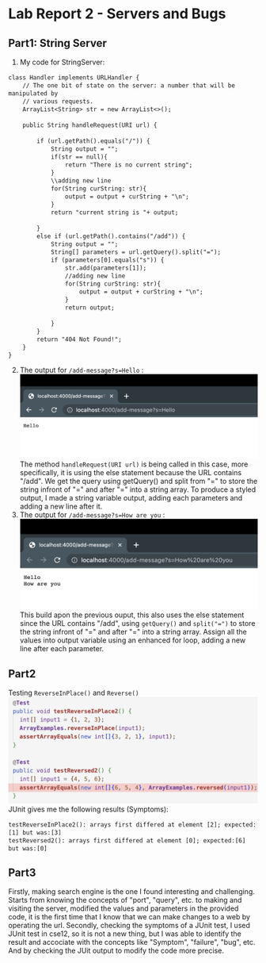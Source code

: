 # Lab Report 2 - Servers and Bugs
## Part1: String Server
1. My code for StringServer:
```
class Handler implements URLHandler {
    // The one bit of state on the server: a number that will be manipulated by
    // various requests.
    ArrayList<String> str = new ArrayList<>();

    public String handleRequest(URI url) {

        if (url.getPath().equals("/")) {
            String output = "";
            if(str == null){
                return "There is no current string";
            }
            \\adding new line
            for(String curString: str){
                output = output + curString + "\n";
            }
            return "current string is "+ output;
            
        } 
        else if (url.getPath().contains("/add")) {
            String output = "";
            String[] parameters = url.getQuery().split("=");
            if (parameters[0].equals("s")) {
                str.add(parameters[1]);
                //adding new line
                for(String curString: str){
                    output = output + curString + "\n";
                }
                return output;
            
            } 
        }
        return "404 Not Found!";
    }
}
```
2. The output for `/add-message?s=Hello` :
![image](StringServerHello.png)
The method `handleRequest(URI url)` is being called in this case, more specifically, it is using the else statement because the URL contains "/add". We get the query using getQuery() and split from "=" to store the string infront of "=" and after "=" into a string array. To produce a styled output, I made a string variable output, adding each parameters and adding a new line after it.
3. The output for `/add-message?s=How are you` :
![image](StringServerHowAreYou.png)
This build apon the previous ouput, this also uses the else statement since the URL contains "/add", using `getQuery()` and `split("=")` to store the string infront of "=" and after "=" into a string array. Assign all the values into output variable using an enhanced for loop, adding a new line after each parameter.
## Part2
Testing `ReverseInPlace()` and `Reverse()`
![image](reverseTest.png)
JUnit gives me the following results (Symptoms):
```
testReverseInPlace2(): arrays first differed at element [2]; expected:[1] but was:[3]
testReversed2(): arrays first differed at element [0]; expected:[6] but was:[0]
```
## Part3
Firstly, making search engine is the one I found interesting and challenging. Starts from knowing the concepts of "port", "query", etc. to making and visiting the server, modified the values and parameters in the provided code, it is the first time that I know that we can make changes to a web by operating the url. Secondly, checking the symptoms of a JUnit test, I used JUnit test in cse12, so it is not a new thing, but I was able to identify the result and accociate with the concepts like "Symptom", "failure", "bug", etc. And by checking the JUit output to modify the code more precise.
